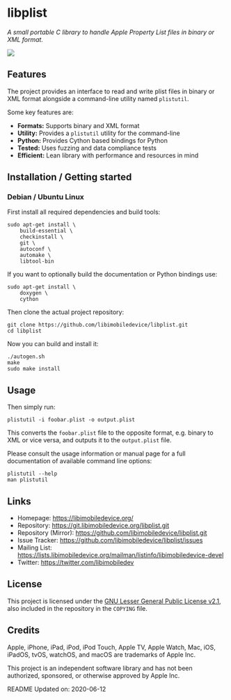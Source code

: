 # libplist

*A small portable C library to handle Apple Property List files in binary or XML
format.*

![](https://github.com/libimobiledevice/libplist/workflows/build/badge.svg)

## Features

The project provides an interface to read and write plist files in binary or
XML format alongside a command-line utility named `plistutil`.

Some key features are:

- **Formats:** Supports binary and XML format
- **Utility:** Provides a `plistutil` utility for the command-line
- **Python:** Provides Cython based bindings for Python
- **Tested:** Uses fuzzing and data compliance tests
- **Efficient:** Lean library with performance and resources in mind

## Installation / Getting started

### Debian / Ubuntu Linux

First install all required dependencies and build tools:
```shell
sudo apt-get install \
	build-essential \
	checkinstall \
	git \
	autoconf \
	automake \
	libtool-bin
```

If you want to optionally build the documentation or Python bindings use:
```shell
sudo apt-get install \
	doxygen \
	cython
```

Then clone the actual project repository:
```shell
git clone https://github.com/libimobiledevice/libplist.git
cd libplist
```

Now you can build and install it:
```shell
./autogen.sh
make
sudo make install
```

## Usage

Then simply run:
```shell
plistutil -i foobar.plist -o output.plist
```

This converts the `foobar.plist` file to the opposite format, e.g. binary to
XML or vice versa, and outputs it to the `output.plist` file.

Please consult the usage information or manual page for a full documentation of
available command line options:
```shell
plistutil --help
man plistutil
```

## Links

* Homepage: https://libimobiledevice.org/
* Repository: https://git.libimobiledevice.org/libplist.git
* Repository (Mirror): https://github.com/libimobiledevice/libplist.git
* Issue Tracker: https://github.com/libimobiledevice/libplist/issues
* Mailing List: https://lists.libimobiledevice.org/mailman/listinfo/libimobiledevice-devel
* Twitter: https://twitter.com/libimobiledev

## License

This project is licensed under the [GNU Lesser General Public License v2.1](https://www.gnu.org/licenses/lgpl-2.1.en.html),
also included in the repository in the `COPYING` file.

## Credits

Apple, iPhone, iPad, iPod, iPod Touch, Apple TV, Apple Watch, Mac, iOS,
iPadOS, tvOS, watchOS, and macOS are trademarks of Apple Inc.

This project is an independent software library and has not been authorized,
sponsored, or otherwise approved by Apple Inc.

README Updated on: 2020-06-12
